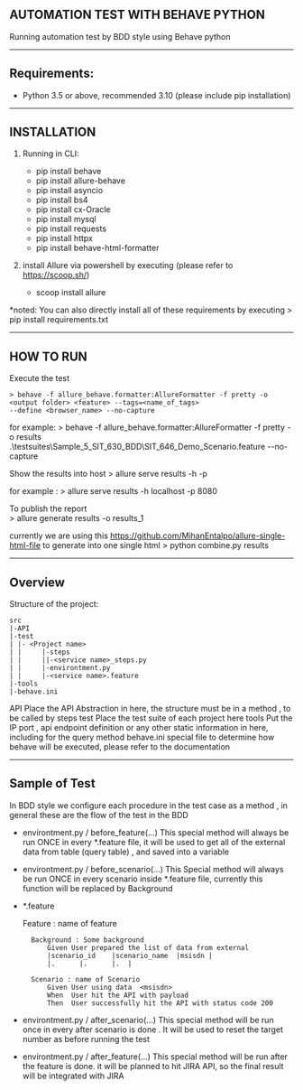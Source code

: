AUTOMATION TEST WITH BEHAVE PYTHON
---------------------------------------------------------------------------------------------------------
Running automation test by BDD style using Behave python

---------------------------------------------------------------------------------------------------------
Requirements:
---------------------------------------------------------------------------------------------------------
- Python 3.5 or above, recommended 3.10 (please include pip installation)

---------------------------------------------------------------------------------------------------------
INSTALLATION
---------------------------------------------------------------------------------------------------------
1. Running in CLI:
    - pip install behave 
    - pip install allure-behave
    - pip install asyncio
    - pip install bs4
    - pip install cx-Oracle
    - pip install mysql
    - pip install requests
    - pip install httpx
    - pip install behave-html-formatter

2. install Allure via powershell by executing (please refer to https://scoop.sh/)
	- scoop install allure
   
*noted:
You can also directly install all of these requirements by executing
	> pip install requirements.txt 
   
---------------------------------------------------------------------------------------------------------   
HOW TO RUN
---------------------------------------------------------------------------------------------------------
Execute the test

	> behave -f allure_behave.formatter:AllureFormatter -f pretty -o <output folder> <feature> --tags=<name_of_tags> 
	--define <browser_name> --no-capture 
   
for example:
	> behave -f allure_behave.formatter:AllureFormatter -f pretty -o results .\testsuites\Sample_5_SIT_630_BDD\SIT_646_Demo_Scenario.feature --no-capture
	
Show the results into host 
	> allure serve results -h <host> -p <port> 

for example :
	> allure serve results -h localhost -p 8080

To publish the report 	
	> allure generate results -o results_1
	
currently we are using this https://github.com/MihanEntalpo/allure-single-html-file to generate into one single html 
	> python combine.py results
	
	
---------------------------------------------------------------------------------------------------------	
Overview
---------------------------------------------------------------------------------------------------------

Structure of the project:
```
src 
|-API 
|-test 
| |- <Project name>
| |		|-steps
| |		||-<service name>_steps.py
| |		|-environtment.py
| |		|-<service name>.feature 					 
|-tools
|-behave.ini

```

API
	Place the API Abstraction in here, the structure must be in a method , to be called by steps 
test 
	Place the test suite of each project here 
tools
	Put the IP port , api endpoint definition or any other static information in here, including
	for the query method 
behave.ini
	special file to determine how behave will be executed, please refer to the documentation
	
---------------------------------------------------------------------------------------------------------
Sample of Test 	
---------------------------------------------------------------------------------------------------------
In BDD style we configure each procedure in the test case as a method , in general these are the flow
of the test in the BDD

- environtment.py / before_feature(...)
	This special method will always be run ONCE in every *.feature file, it will be used to get all of the
	external data from table (query table) , and saved into a variable
	
- environtment.py / before_scenario(...)
	This Special method will always be run ONCE in every scenario inside *.feature file, currently this function
	will be replaced by Background

- *.feature

	Feature : name of feature 

		Background : Some background
			Given User prepared the list of data from external 
			|scenario_id	|scenario_name	|msisdn	|
			|.		|.		|.	|

		Scenario : name of Scenario  
			Given User using data  <msisdn>
			When  User hit the API with payload
			Then  User successfully hit the API with status code 200
	
	
- environtment.py / after_scenario(...)
	This special method will be run once in every after scenario  is done . It will be used to reset the target number
	as before running the test
	
- environtment.py / after_feature(...)
	This special method will be run after the feature is done. it will be planned to hit JIRA API, so the final result
	will be integrated with JIRA




